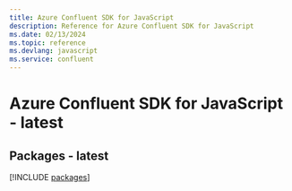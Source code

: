```yaml
---
title: Azure Confluent SDK for JavaScript
description: Reference for Azure Confluent SDK for JavaScript
ms.date: 02/13/2024
ms.topic: reference
ms.devlang: javascript
ms.service: confluent
---
```

# Azure Confluent SDK for JavaScript - latest
## Packages - latest
[!INCLUDE [packages](confluent-index.md)]